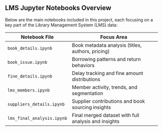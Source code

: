 ## LMS Jupyter Notebooks Overview

Below are the main notebooks included in this project, each focusing on a key part of the Library Management System (LMS) data:

| Notebook File                          | Focus Area                                           |
|----------------------------------------|------------------------------------------------------|
| `book_details.ipynb`                   | Book metadata analysis (titles, authors, pricing)    |
| `book_issue.ipynb`                     | Borrowing patterns and return behaviors              |
| `fine_details.ipynb`                   | Delay tracking and fine amount distributions         |
| `lms_members.ipynb`                    | Member activity, trends, and segmentation            |
| `suppliers_details.ipynb`             | Supplier contributions and book sourcing insights    |
| `lms_final_analysis.ipynb`            | Final merged dataset with full analysis and insights |
